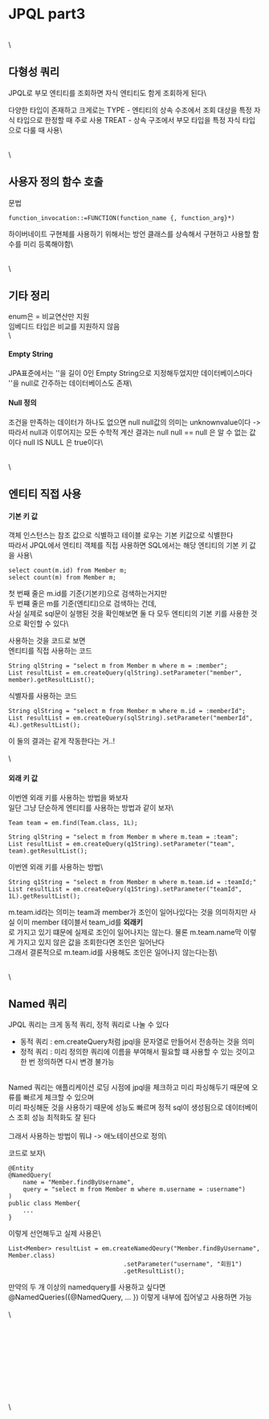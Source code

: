 # JPQL part3

\
\


## 다형성 쿼리

JPQL로 부모 엔티티를 조회하면 자식 엔티티도 함게 조회하게 된다\


다양한 타입이 존재하고 크게로는 TYPE - 엔티티의 상속 수조에서 조회 대상을 특정 자식 타입으로 한정할 때 주로 사용 TREAT - 상속 구조에서 부모 타입을 특정 자식 타입으로 다룰 때 사용\


\
\


## 사용자 정의 함수 호출

문법

```
function_invocation::=FUNCTION(function_name {, function_arg}*)
```

하이버네이트 구현체를 사용하기 위해서는 방언 클래스를 상속해서 구현하고 사용할 함수를 미리 등록해야함\


\
\


## 기타 정리

enum은 = 비교연산만 지원\
임베디드 타입은 비교를 지원하지 않음\
\


#### Empty String

JPA표준에서는 ''을 길이 0인 Empty String으로 지정해두었지만 데이터베이스마다 ''을 null로 간주하는 데이터베이스도 존재\


#### Null 정의

조건을 만족하는 데이터가 하나도 없으면 null null값의 의미는 unknownvalue이다 -> 따라서 null과 이루어지는 모든 수학적 계산 결과는 null null == null 은 알 수 없는 값이다 null IS NULL 은 true이다\


\
\


## 엔티티 직접 사용

#### 기본 키 값

객체 인스턴스는 참조 값으로 식별하고 테이블 로우는 기본 키값으로 식별한다\
따라서 JPQL에서 엔티티 객체를 직접 사용하면 SQL에서는 해당 엔티티의 기본 키 값을 사용\


```
select count(m.id) from Member m;
select count(m) from Member m;
```

첫 번째 줄은 m.id를 기준(기본키)으로 검색하는거지만\
두 번쨰 줄은 m를 기준(엔티티)으로 검색하는 건데,\
사실 실제로 sql문이 실행된 것을 확인해보면 둘 다 모두 엔티티의 기본 키를 사용한 것으로 확인할 수 있다\


사용하는 것을 코드로 보면\
엔티티를 직접 사용하는 코드

```
String qlString = "select m from Member m where m = :member";
List resultList = em.createQuery(qlString).setParameter("member", member).getResultList();
```

식별자를 사용하는 코드

```
String qlString = "select m from Member m where m.id = :memberId";
List resultList = em.createQuery(sqlString).setParameter("memberId", 4L).getResultList();
```

이 둘의 결과는 같게 작동한다는 거..!\
\
\


#### 외래 키 값

이번엔 외래 키를 사용하는 방법을 봐보자\
일단 그냥 단순하게 엔티티를 사용하는 방법과 같이 보자\


```
Team team = em.find(Team.class, 1L);

String qlString = "select m from Member m where m.team = :team";
List resultList = em.createQuery(q1String).setParameter("team", team).getResultList();
```

이번엔 외래 키를 사용하는 방법\


```
String q1String = "select m from Member m where m.team.id = :teamId;"
List resultList = em.createQuery(q1String).setParameter("teamId", 1L).getResultList();
```

m.team.id라는 의미는 team과 member가 조인이 일어나있다는 것을 의미하지만 사실 이미 member 테이블서 team\_id를 **외래키**\
로 가지고 있기 떄문에 실제로 조인이 일어나지는 않는다. 물론 m.team.name막 이렇게 가지고 있지 않은 값을 조회한다면 조인은 일어난다\
그래서 결론적으로 m.team.id를 사용해도 조인은 일어나지 않는다는점\


\
\


## Named 쿼리

JPQL 쿼리는 크게 동적 쿼리, 정적 쿼리로 나눌 수 있다

* 동적 쿼리 : em.createQuery처럼 jpql을 문자열로 만들어서 전송하는 것을 의미
* 정적 쿼리 : 미리 정의한 쿼리에 이름을 부여해서 필요할 떄 사용할 수 있는 것이고 한 번 정의하면 다시 변경 불가능

\
Named 쿼리는 애플리케이션 로딩 시점에 jpql을 체크하고 미리 파싱해두기 때문에 오류를 빠르게 체크할 수 있으며\
미리 파싱해둔 것을 사용하기 때문에 성능도 빠르며 정적 sql이 생성됨으로 데이터베이스 조회 성능 최적화도 잘 된다\
\
그래서 사용하는 방법이 뭐냐 -> 애노테이션으로 정의\


코드로 보자\


```
@Entity
@NamedQuery(
    name = "Member.findByUsername",
    query = "select m from Member m where m.username = :username")
)
public class Member{
    ...
}
```

이렇게 선언해두고 실제 사용은\


```
List<Member> resultList = em.createNamedQeury("Member.findByUsername", Member.class)
                                .setParameter("username", "회원1")
                                .getResultList();
```

만약의 두 개 이상의 namedquery를 사용하고 싶다면 @NamedQueries({@NamedQuery, ... }) 이렇게 내부에 집어넣고 사용하면 가능\
\
\


\
\
\
\
\
\
\
\
\
\

